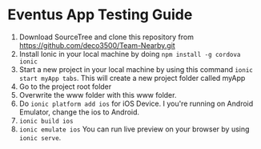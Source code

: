 # Eventus App Testing Guide
1. Download SourceTree and clone this repository from https://github.com/deco3500/Team-Nearby.git
2. Install Ionic in your local machine by doing ```npm install -g cordova ionic```
3. Start a  new project in your local machine by using this command ```ionic start myApp tabs```. 
  This will create a new project folder called myApp
4. Go to the project root folder
8. Overwrite the www folder with this www folder.
5. Do ```ionic platform add ios``` for iOS Device. I you're running on Android Emulator, change the ios to Android.
6. ```ionic build ios``` 
7. ```ionic emulate ios```
You can run live preview on your browser by using ```ionic serve```.

